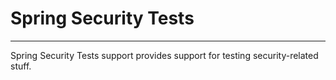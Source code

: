 # Spring Security Tests
---

Spring Security Tests support provides support for testing security-related stuff.

